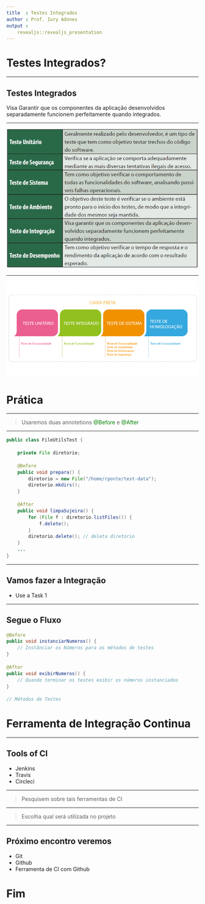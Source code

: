 ```yaml
---
title  : Testes Integrados
author : Prof. Iury Adones
output :
    revealjs::revealjs_presentation
---
```


# Testes Integrados?

---

## Testes Integrados

Visa Garantir que os componentes da aplicação desenvolvidos separadamente funcionem perfeitamente quando integrados.

---

![Tipos de testes](./java/modulo_4/segunda/images/tipo_de_tests.png)

---

![Pipeline](./java/modulo_4/segunda/images/fabrica_testes.png)

# Prática

---

> Usaremos duas annotetions <span style="color:green">@Before</span> e <span style="color:green">@After</span>

---

```java
public class FileUtilsTest {

    private File diretorio;

    @Before
    public void prepara() {
        diretorio = new File("/home/rponte/test-data");
        diretorio.mkdirs();
    }

    @After
    public void limpaSujeira() {
        for (File f : diretorio.listFiles()) {
            f.delete();
        }
        diretorio.delete(); // deleta diretorio
    }
    ...
}
```

---

## Vamos fazer a Integração

  - Use a Task 1

---

## Segue o Fluxo

```java
@Before
public void instanciarNumeros() {
    // Instânciar os Números para os métodos de testes
}

@After
public void exibirNumeros() {
    // Quando terminar os testes exibir os números instanciados
}

// Métodos de Testes
```

# Ferramenta de Integração Continua

---

## Tools of CI

  - Jenkins
  - Travis
  - Circleci

---

> Pesquisem sobre tais ferramentas de CI

---

> Escolha qual será utilizada no projeto

---

## Próximo encontro veremos

 - Git
 - Github
 - Ferramenta de CI com Github

# Fim
